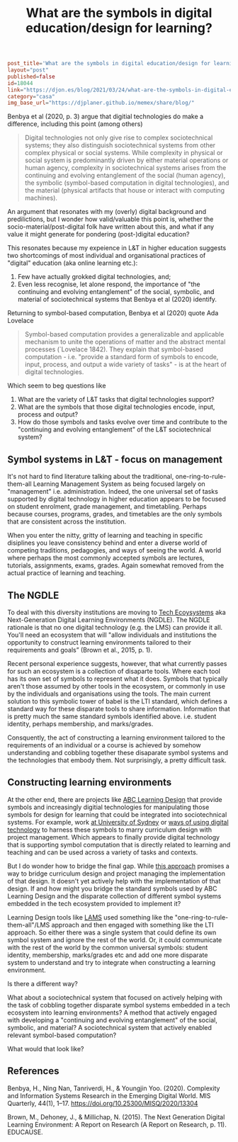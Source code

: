 ﻿---
title: What are the symbols in digital education/design for learning?
---
```toml
post_title='What are the symbols in digital education/design for learning?'
layout="post"
published=false
id=18044
link="https://djon.es/blog/2021/03/24/what-are-the-symbols-in-digital-education-design-for-learning"
category="casa"
img_base_url="https://djplaner.github.io/memex/share/blog/"
```

Benbya et al (2020, p. 3) argue that digitial technologies do make a difference, including this point (among others)
> Digital technologies not only give rise to complex sociotechnical systems; they also distinguish sociotechnical systems from other complex physical or social systems. While complexity in physical or social system is predominantly driven by either material operations or human agency, complexity in sociotechnical systems arises from the continuing and evolving entanglement of the social (human agency), the symbolic (symbol-based computation in digital technologies), and the material (physical artifacts that house or interact with computing machines).

An argument that resonates with my (overly) digital background and predilictions, but I wonder how valid/valuable this point is, whether the socio-material/post-digital folk have written about this, and what if any value it might generate for pondering (post-)digital education?

This resonates because my expeience in L&T in higher education suggests two shortcomings of most individual and organisational practices of "digital" education (aka online learning etc.):

1. Few have actually grokked digital technologies, and;
2. Even less recognise, let alone respond, the importance of "the continuing and evolving entanglement" of the social, symbolic, and material of sociotechnical systems that Benbya et al (2020) identify.

Returning to symbol-based computation, Benbya et al (2020) quote Ada Lovelace 
> Symbol-based computation provides a generalizable and applicable mechanism to unite the operations of matter and the abstract mental processes (`Lovelace 1842).
They explain that symbol-based computation - i.e. "provide a standard form of symbols to encode, input, process, and output a wide variety of tasks" - is at the heart of digital technologies.

Which seem to beg questions like

1. What are the variety of L&T tasks that digital technologies support?
2. What are the symbols that those digital technologies encode, input, process and output?
3. How do those symbols and tasks evolve over time and contribute to the "continuing and evolving entanglement" of the L&T sociotechnical system?

## Symbol systems in L&T - focus on management

It's not hard to find literature talking about the traditional, one-ring-to-rule-them-all Learning Management System as being focused largely on "management" i.e. administration. Indeed, the one universal set of tasks supported by digital technology in higher education appears to be focused on student enrolment, grade management, and timetabling. Perhaps because courses, programs, grades, and timetables are the only symbols that are consistent across the institution.

When you enter the nitty, gritty of learning and teaching in specific disiplines you leave consistency behind and enter a diverse world of competing traditions, pedagogies, and ways of seeing the world. A world where perhaps the most commonly accepted symbols are lectures, tutorials, assignments, exams, grades. Again somewhat removed from the actual practice of learning and teaching.

## The NGDLE

To deal with this diversity institutions are moving to [Tech Ecoysystems](https://teaching-resources.griffith.edu.au/technology-ecosystem/) aka Next-Generation Digital Learning Environments (NGDLE). The NGDLE rationale is that no one digital technology (e.g. the LMS) can provide it all. You'll need an ecosystem that will "allow individuals and institutions the opportunity to construct learning environments tailored to their requirements and goals” (Brown et al., 2015, p. 1).

Recent personal experience suggests, however, that what currently passes for such an ecosystem is a collection of disaparte tools. Where each tool has its own set of symbols to represent what it does. Symbols that typically aren't those assumed by other tools in the ecosystem, or commonly in use by the individuals and organisations using the tools. The main current solution to this symbolic tower of babel is the LTI standard, which defines a standard way for these disparate tools to share information. Information that is pretty much the same standard symbols identified above. i.e. student identity, perhaps membership, and marks/grades.

Consquently, the act of constructing a learning environment tailored to the requirements of an individual or a course is achieved by somehow understanding and cobbling together these disaparate symbol systems and the technologies that embody them. Not surprisingly, a pretty difficult task.

## Constructing learning environments

At the other end, there are projects like [ABC Learning Design](https://abc-ld.org/) that provide symbols and increasingly digitial technologies for manipulating those symbols for design for learning that could be integrated into sociotechnical systems. For example, work [at University of Sydney](https://educational-innovation.sydney.edu.au/teaching@sydney/doing-learning-design-for-online-while-online/) or [ways of using digital technology](https://medium.com/i3hs-hub/designing-and-planning-your-online-course-with-trello-ad0ce1637fad) to harness these symbols to marry curriculum design with project management. Which appears to finally provide digital technology that is supporting symbol computation that is directly related to learning and teaching and can be used across a variety of tasks and contexts.

But I do wonder how to bridge the final gap. While [this approach](https://medium.com/i3hs-hub/designing-and-planning-your-online-course-with-trello-ad0ce1637fad) promises a way to bridge curriculum design and project managing the implementation of that design. It doesn't yet actively help with the implementation of that design. If and how might you bridge the standard symbols used by ABC Learning Design and the disparate collection of different symbol systems embedded in the tech ecosystem provided to implement it?

Learning Design tools like [LAMS](https://en.wikipedia.org/wiki/LAMS) used something like the "one-ring-to-rule-them-all"/LMS approach and then engaged with something like the LTI approach. So either there was a single system that could define its own symbol system and ignore the rest of the world. Or, it could communicate with the rest of the world by the common universal symbols: student identity, membership, marks/grades etc and add one more disparate system to understand and try to integrate when constructing a learning environment.

Is there a different way?

What about a sociotechnical system that focused on actively helping with the task of cobbling together disparate symbol systems embedded in a tech ecosystem into learning environments? A method that actively engaged with developing a "continuing and evolving entanglement" of the social, symbolic, and material? A sociotechnical system that actively enabled relevant symbol-based computation?

What would that look like?

## References

Benbya, H., Ning Nan, Tanriverdi, H., & Youngjin Yoo. (2020). Complexity and Information Systems Research in the Emerging Digital World. MIS Quarterly, 44(1), 1–17. https://doi.org/10.25300/MISQ/2020/13304

Brown, M., Dehoney, J., & Millichap, N. (2015). The Next Generation Digital Learning Environment: A Report on Research (A Report on Research, p. 11). EDUCAUSE.